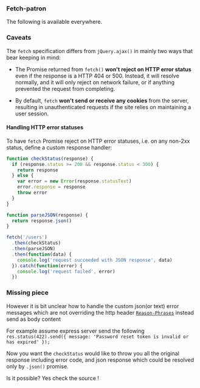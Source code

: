 ### Fetch-patron

The following is available everywhere.

### Caveats

The `fetch` specification differs from `jQuery.ajax()` in mainly two ways that
bear keeping in mind:

* The Promise returned from `fetch()` **won't reject on HTTP error status**
  even if the response is a HTTP 404 or 500. Instead, it will resolve normally,
  and it will only reject on network failure, or if anything prevented the
  request from completing.

* By default, `fetch` **won't send or receive any cookies** from the server,
  resulting in unauthenticated requests if the site relies on maintaining a user
  session. 

#### Handling HTTP error statuses

To have `fetch` Promise reject on HTTP error statuses, i.e. on any non-2xx
status, define a custom response handler:

```javascript
function checkStatus(response) {
  if (response.status >= 200 && response.status < 300) {
    return response
  } else {
    var error = new Error(response.statusText)
    error.response = response
    throw error
  }
}

function parseJSON(response) {
  return response.json()
}

fetch('/users')
  .then(checkStatus)
  .then(parseJSON)
  .then(function(data) {
    console.log('request succeeded with JSON response', data)
  }).catch(function(error) {
    console.log('request failed', error)
  })
```

### Missing piece
However it is bit unclear how to handle the custom json(or text) error messages
which are not overriding the http header [`Reason-Phrases`](https://www.w3.org/Protocols/rfc2616/rfc2616-sec6.html#sec6.1.1) instead send as body content

For example assume express server send the following
`res.status(422).send({ message: 'Password reset token is invalid or has expired' });`

Now you want the `checkStatus` would like to throw you all the original response
including error code, and json response which could be resolved only by `.json()` promise.

Is it possible? Yes check the source !